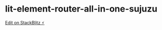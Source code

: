 # lit-element-router-all-in-one-sujuzu

[Edit on StackBlitz ⚡️](https://stackblitz.com/edit/lit-element-router-all-in-one-sujuzu)